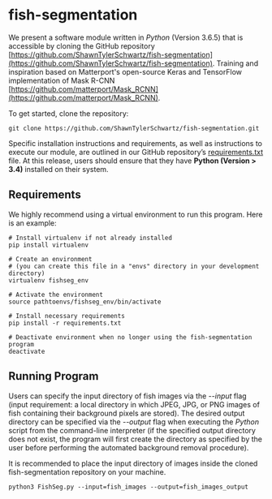 # fish-segmentation

We present a software module written in *Python* (Version 3.6.5) that is accessible by cloning the GitHub repository [https://github.com/ShawnTylerSchwartz/fish-segmentation](https://github.com/ShawnTylerSchwartz/fish-segmentation). Training and inspiration based on Matterport's open-source Keras and TensorFlow implementation of Mask R-CNN [https://github.com/matterport/Mask_RCNN](https://github.com/matterport/Mask_RCNN).

To get started, clone the repository:
```
git clone https://github.com/ShawnTylerSchwartz/fish-segmentation.git
```

Specific installation instructions and requirements, as well as instructions to execute our module, are outlined in our GitHub repository’s [requirements.txt](requirements.txt) file. At this release, users should ensure that they have **Python (Version > 3.4)** installed on their system.

## Requirements
We highly recommend using a virtual environment to run this program. Here is an example:
```
# Install virtualenv if not already installed
pip install virtualenv
```
```
# Create an environment
# (you can create this file in a "envs" directory in your development directory)
virtualenv fishseg_env
```
```
# Activate the environment
source pathtoenvs/fishseg_env/bin/activate
```
```
# Install necessary requirements
pip install -r requirements.txt
```
```
# Deactivate environment when no longer using the fish-segmentation program
deactivate
```

## Running Program
Users can specify the input directory of fish images via the *--input* flag (input requirement: a local directory in which JPEG, JPG, or PNG images of fish containing their background pixels are stored). The desired output directory can be specified via the *--output* flag when executing the *Python* script from the command-line interpreter (if the specified output directory does not exist, the program will first create the directory as specified by the user before performing the automated background removal procedure).

It is recommended to place the input directory of images inside the cloned fish-segmentation repository on your machine.
```
python3 FishSeg.py --input=fish_images --output=fish_images_output
```